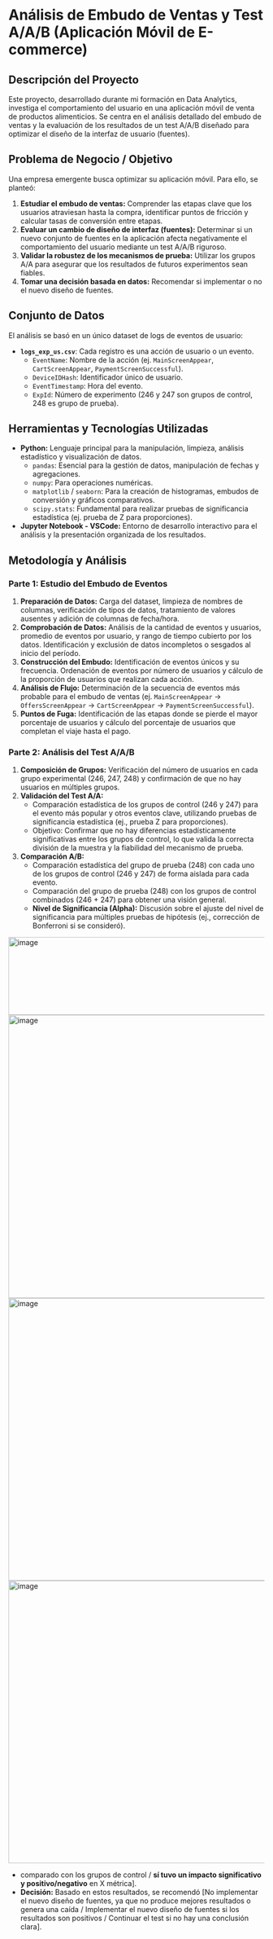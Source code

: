 # Análisis de Embudo de Ventas y Test A/A/B (Aplicación Móvil de E-commerce)

## Descripción del Proyecto
Este proyecto, desarrollado durante mi formación en Data Analytics, investiga el comportamiento del usuario en una aplicación móvil de venta de productos alimenticios. Se centra en el análisis detallado del embudo de ventas y la evaluación de los resultados de un test A/A/B diseñado para optimizar el diseño de la interfaz de usuario (fuentes).

## Problema de Negocio / Objetivo
Una empresa emergente busca optimizar su aplicación móvil. Para ello, se planteó:
1.  **Estudiar el embudo de ventas:** Comprender las etapas clave que los usuarios atraviesan hasta la compra, identificar puntos de fricción y calcular tasas de conversión entre etapas.
2.  **Evaluar un cambio de diseño de interfaz (fuentes):** Determinar si un nuevo conjunto de fuentes en la aplicación afecta negativamente el comportamiento del usuario mediante un test A/A/B riguroso.
3.  **Validar la robustez de los mecanismos de prueba:** Utilizar los grupos A/A para asegurar que los resultados de futuros experimentos sean fiables.
4.  **Tomar una decisión basada en datos:** Recomendar si implementar o no el nuevo diseño de fuentes.

## Conjunto de Datos
El análisis se basó en un único dataset de logs de eventos de usuario:
* **`logs_exp_us.csv`**: Cada registro es una acción de usuario o un evento.
    * `EventName`: Nombre de la acción (ej. `MainScreenAppear`, `CartScreenAppear`, `PaymentScreenSuccessful`).
    * `DeviceIDHash`: Identificador único de usuario.
    * `EventTimestamp`: Hora del evento.
    * `ExpId`: Número de experimento (246 y 247 son grupos de control, 248 es grupo de prueba).

## Herramientas y Tecnologías Utilizadas
* **Python:** Lenguaje principal para la manipulación, limpieza, análisis estadístico y visualización de datos.
    * `pandas`: Esencial para la gestión de datos, manipulación de fechas y agregaciones.
    * `numpy`: Para operaciones numéricas.
    * `matplotlib` / `seaborn`: Para la creación de histogramas, embudos de conversión y gráficos comparativos.
    * `scipy.stats`: Fundamental para realizar pruebas de significancia estadística (ej. prueba de Z para proporciones).
* **Jupyter Notebook - VSCode:** Entorno de desarrollo interactivo para el análisis y la presentación organizada de los resultados.

## Metodología y Análisis
### Parte 1: Estudio del Embudo de Eventos
1.  **Preparación de Datos:** Carga del dataset, limpieza de nombres de columnas, verificación de tipos de datos, tratamiento de valores ausentes y adición de columnas de fecha/hora.
2.  **Comprobación de Datos:** Análisis de la cantidad de eventos y usuarios, promedio de eventos por usuario, y rango de tiempo cubierto por los datos. Identificación y exclusión de datos incompletos o sesgados al inicio del período.
3.  **Construcción del Embudo:** Identificación de eventos únicos y su frecuencia. Ordenación de eventos por número de usuarios y cálculo de la proporción de usuarios que realizan cada acción.
4.  **Análisis de Flujo:** Determinación de la secuencia de eventos más probable para el embudo de ventas (ej. `MainScreenAppear` → `OffersScreenAppear` → `CartScreenAppear` → `PaymentScreenSuccessful`).
5.  **Puntos de Fuga:** Identificación de las etapas donde se pierde el mayor porcentaje de usuarios y cálculo del porcentaje de usuarios que completan el viaje hasta el pago.

### Parte 2: Análisis del Test A/A/B
1.  **Composición de Grupos:** Verificación del número de usuarios en cada grupo experimental (246, 247, 248) y confirmación de que no hay usuarios en múltiples grupos.
2.  **Validación del Test A/A:**
    * Comparación estadística de los grupos de control (246 y 247) para el evento más popular y otros eventos clave, utilizando pruebas de significancia estadística (ej., prueba Z para proporciones).
    * Objetivo: Confirmar que no hay diferencias estadísticamente significativas entre los grupos de control, lo que valida la correcta división de la muestra y la fiabilidad del mecanismo de prueba.
3.  **Comparación A/B:**
    * Comparación estadística del grupo de prueba (248) con cada uno de los grupos de control (246 y 247) de forma aislada para cada evento.
    * Comparación del grupo de prueba (248) con los grupos de control combinados (246 + 247) para obtener una visión general.
    * **Nivel de Significancia (Alpha):** Discusión sobre el ajuste del nivel de significancia para múltiples pruebas de hipótesis (ej., corrección de Bonferroni si se consideró).


<img width="1058" height="153" alt="image" src="https://github.com/user-attachments/assets/be0b66ad-2547-48d2-9e96-9b69fe5802d9" />

<img width="1330" height="556" alt="image" src="https://github.com/user-attachments/assets/2a96cf7f-9046-406f-a173-68a80ecae8ba" />

<img width="646" height="555" alt="image" src="https://github.com/user-attachments/assets/6e188a6c-fd06-4f46-96e7-fe6f789cba28" />

<img width="798" height="555" alt="image" src="https://github.com/user-attachments/assets/a9698b32-6f44-4b58-8b87-cfe2fed3cc61" />






* comparado con los grupos de control / **sí tuvo un impacto significativo y positivo/negativo** en X métrica].
* **Decisión:** Basado en estos resultados, se recomendó [No implementar el nuevo diseño de fuentes, ya que no produce mejores resultados o genera una caída / Implementar el nuevo diseño de fuentes si los resultados son positivos / Continuar el test si no hay una conclusión clara].
